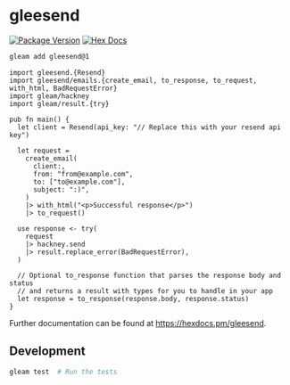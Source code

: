 # gleesend

[![Package Version](https://img.shields.io/hexpm/v/gleesend)](https://hex.pm/packages/gleesend)
[![Hex Docs](https://img.shields.io/badge/hex-docs-ffaff3)](https://hexdocs.pm/gleesend/)

```sh
gleam add gleesend@1
```

```gleam
import gleesend.{Resend}
import gleesend/emails.{create_email, to_response, to_request, with_html, BadRequestError}
import gleam/hackney
import gleam/result.{try}

pub fn main() {
  let client = Resend(api_key: "// Replace this with your resend api key")

  let request =
    create_email(
      client:,
      from: "from@example.com",
      to: ["to@example.com"],
      subject: ":)",
    )
    |> with_html("<p>Successful response</p>")
    |> to_request()

  use response <- try(
    request
    |> hackney.send
    |> result.replace_error(BadRequestError),
  )

  // Optional to_response function that parses the response body and status
  // and returns a result with types for you to handle in your app
  let response = to_response(response.body, response.status)
}
```

Further documentation can be found at <https://hexdocs.pm/gleesend>.

## Development

```sh
gleam test  # Run the tests
```

